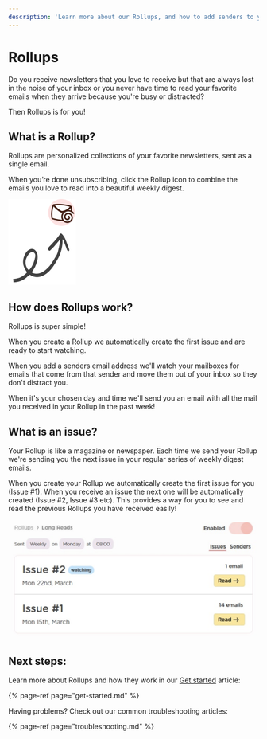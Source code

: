 ```yaml
---
description: 'Learn more about our Rollups, and how to add senders to your weekly digest.'
---
```


# Rollups

Do you receive newsletters that you love to receive but that are always lost in the noise of your inbox or you never have time to read your favorite emails when they arrive because you're busy or distracted?

Then Rollups is for you!

## What is a Rollup?

Rollups are personalized collections of your favorite newsletters, sent as a single email.

When you’re done unsubscribing, click the Rollup icon to combine the emails you love to read into a beautiful weekly digest.

![](../../.gitbook/assets/rollup-example-arrow.png)

## How does Rollups work?

Rollups is super simple!

When you create a Rollup we automatically create the first issue and are ready to start watching.

When you add a senders email address we'll watch your mailboxes for emails that come from that sender and move them out of your inbox so they don't distract you.

When it's your chosen day and time we'll send you an email with all the mail you received in your Rollup in the past week!

## What is an issue?

Your Rollup is like a magazine or newspaper. Each time we send your Rollup we're sending you the next issue in your regular series of weekly digest emails.

When you create your Rollup we automatically create the first issue for you \(Issue \#1\). When you receive an issue the next one will be automatically created \(Issue \#2, Issue \#3 etc\). This provides a way for you to see and read the previous Rollups you have received easily!

![See and read all of your past issues from the Rollup page](../../.gitbook/assets/issues.png)

## Next steps:

Learn more about Rollups and how they work in our [Get started](get-started.md) article:

{% page-ref page="get-started.md" %}

Having problems? Check out our common troubleshooting articles:

{% page-ref page="troubleshooting.md" %}



